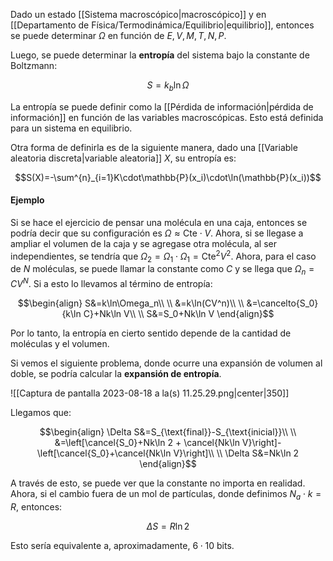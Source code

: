 
Dado un estado [[Sistema macroscópico|macroscópico]] y en [[Departamento de Física/Termodinámica/Equilibrio|equilibrio]], entonces se puede determinar $\Omega$ en función de $E,V,M,T,N,P$. 

Luego, se puede determinar la **entropía** del sistema bajo la constante de Boltzmann: 

$$S=k_b\ln\Omega$$

La entropía se puede definir como la [[Pérdida de información|pérdida de información]] en función de las variables macroscópicas. Esto está definida para un sistema en equilibrio. 

Otra forma de definirla es de la siguiente manera, dado una [[Variable aleatoria discreta|variable aleatoria]] $X$, su entropía es: 

$$S(X)=-\sum^{n}_{i=1}K\cdot\mathbb{P}(x_i)\cdot\ln(\mathbb{P}(x_i))$$


#### Ejemplo 

Si se hace el ejercicio de pensar una molécula en una caja, entonces se podría decir que su configuración es $\Omega\approx\text{Cte}\cdot V$. Ahora, si se llegase a ampliar el volumen de la caja y se agregase otra molécula, al ser independientes, se tendría que $\Omega_2=\Omega_1\cdot\Omega_1=\text{Cte}^2V^2$. Ahora, para el caso de $N$ moléculas, se puede llamar la constante como $C$ y se llega que $\Omega_n=CV^N$. Si a esto lo llevamos al término de entropía: 

$$\begin{align}
S&=k\ln\Omega_n\\  \\
&=k\ln(CV^n)\\  \\
&=\cancelto{S_0}{k\ln C}+Nk\ln V\\  \\
S&=S_0+Nk\ln V
\end{align}$$

Por lo tanto, la entropía en cierto sentido depende de la cantidad de moléculas y el volumen. 

Si vemos el siguiente problema, donde ocurre una expansión de volumen al doble, se podría calcular la **expansión de entropía**. 

![[Captura de pantalla 2023-08-18 a la(s) 11.25.29.png|center|350]]

Llegamos que: 

$$\begin{align}
\Delta S&=S_{\text{final}}-S_{\text{inicial}}\\  \\
&=\left[\cancel{S_0}+Nk\ln 2 + \cancel{Nk\ln V}\right]-\left[\cancel{S_0}+\cancel{Nk\ln V}\right]\\  \\
\Delta S&=Nk\ln 2
\end{align}$$

A través de esto, se puede ver que la constante no importa en realidad. Ahora, si el cambio fuera de un mol de partículas, donde definimos $N_a\cdot k=R$, entonces: 

$$\Delta S=R\ln 2$$

Esto sería equivalente a, aproximadamente, $6\cdot 10$ bits.